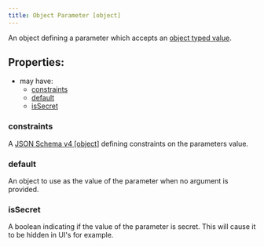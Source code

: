 ```yaml
---
title: Object Parameter [object]
---
```


An object defining a parameter which accepts an [object typed value](../../../types/object.md).

## Properties:
- may have:
  - [constraints](#constraints)
  - [default](#default)
  - [isSecret](#issecret)

### constraints
A [JSON Schema v4 [object]](https://tools.ietf.org/html/draft-wright-json-schema-00) defining constraints on the parameters value.

### default
An object to use as the value of the parameter when no argument is provided.

### isSecret
A boolean indicating if the value of the parameter is secret. This will cause it to be hidden in UI's for example. 
